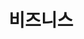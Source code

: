 ---
lastmod: 2022-10-02
title:  비즈니스
weight: 3
level_of_description: 레코드그룹-r3
components: 
  - https://r2.textconsulting.io/red-text.jpg
description: 개인 및 TCG와 조직에서 진행되는 디지털 프로젝트는 비즈니스 계획과 연동되어야 합니다. 연관해서 비즈니스가 포함된 내용을 기록합니다. (현재 공개된 아이템이 없습니다.)
link:
---